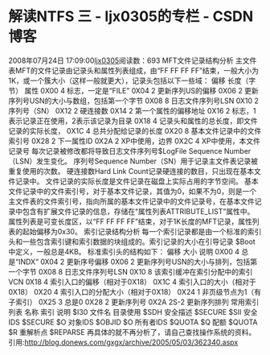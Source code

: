 # 解读NTFS 三 - ljx0305的专栏 - CSDN博客
2008年07月24日 17:09:00[ljx0305](https://me.csdn.net/ljx0305)阅读数：693
MFT文件记录结构分析 
主文件表MFT的文件记录由记录头和属性列表组成，由“FF FF FF FF”结束，一般大小为1K，或一个簇大小（这样一般就更大），记录头包括以下一些域：
偏移 长度（字节） 属性
0X00 4 标志，一定是“FILE”
0X04 2 更新序列US的偏移
0X06 2 更新序列号USN的大小与数组，包括第一个字节
0X08 8 日志文件序列号LSN
0X10 2 序列号（SN）
0X12 2 硬连接数
0X14 2 第一个属性的偏移地址
0X16 2 标志，1表示记录正在使用，2表示该记录为目录
0X18 4 记录头和属性的总长度，即文件记录的实际长度，
0X1C 4 总共分配给记录的长度
0X20 8 基本文件记录中的文件索引号
0X28 2 下一属性ID
0X2A 2 XP中使用，边界
0X2C 4 XP中使用，本文件记录号
每次记录被修改都将导致日志文件序列号$LogFile Sequence Number（LSN）发生变化。
序列号Sequence Number（SN）用于记录主文件表记录被重复使用的次数。
硬连接数Hard Link Count记录硬连接的数目，只出现在基本文件记录中。
文件记录的实际长度是文件记录在磁盘上实际占用的字节空间。
基本文件记录中的文件索引号，对于基本文件记录，其值为0，如果不为0，则是一个主文件表的文件索引号，指向所属的基本文件记录中的文件记录号，在基本文件记录中包含有扩展文件记录的信息，存储在“属性列表ATTRIBUTE_LIST”属性中。
属性列表是可变长度区，以“FF FF FF FF”结束，对于1K长度的MFT记录，属性列表的起始偏移为0x30。
索引记录结构分析
每一个索引记录都是由一个标准的索引头和一些包含索引键和索引数据的块组成的。索引记录的大小在引导记录 $Boot中定义，一般总是4KB。
标准索引头的结构如下：
偏移 大小 说明
0X00 4 总是“INDX”
0X04 2 更新序号偏移
0X06 2 更新序列号USN的大小与排列，包括第一个字节
0X08 8 日志文件序列号LSN
0X10 8 该索引缓冲在索引分配中的索引VCN
0X18 4 索引入口的偏移（相对于0X18）
0X1C 4 索引入口的大小（相对于0X18）
0X20 4 索引入口的分配大小（相对于0X18）
0X24 1 非页级节点为1（有子索引）
0X25 3 总是0
0X28 2 更新序列号
0X2A 2S-2 更新序列排列
常用索引列表
名称 索引 说明
$I30 文件名 目录使用
$SDH 安全描述 $SECURE
$SII 安全IDS $SECURE
$O 对象IDS $OBJID
$O 所有者IDS $QUOTA
$Q 配额 $QUOTA
$R 重解析点 $REPARSE
再具体的就不再分析了，请自己查找操作系统的资料。
引用:http://blog.donews.com/gxgx/archive/2005/05/03/362340.aspx
